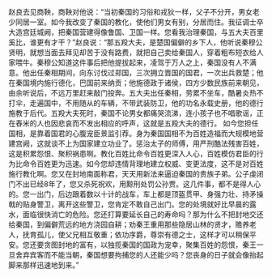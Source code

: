 赵良去见商鞅，商鞅对他说：“当初秦国的习俗和戎狄一样，父子不分开，男女老少同居一室。如今我改变了秦国的教化，使他们男女有别，分居而住。我征调士卒大造宫廷城阙，把秦国营建得像鲁国、卫国一样。您看我治理秦国，与五大夫百里奚比，谁更有才干？”赵良说：“那五羖大夫，是楚国偏僻的乡下人，他听说秦穆公贤明，就想当面去拜见却苦于没有路费，就把自己卖给秦国人，穿着粗布短衣给人家喂牛。秦穆公知道这件事后把他提拔起来，凌驾于万人之上，秦国没有人不满意。他出任秦相期间，向东讨伐过郑国，三次拥立晋国的国君，一次出兵救楚；他在秦国境内施行德化，巴国前来纳贡；他施德政于诸侯，四方少数民族前来朝见，由余听说后，不远万里赶来敲门投奔。五大夫出任秦相，劳累不坐车，酷暑炎热不打伞，走遍国中，不用随从的车辆，不带武装防卫，他的功名永载史册，他的德行施教于后代。五羖大夫死时，秦国不论男女都痛哭流涕，连小孩子也不唱歌谣，正在舂米的人也因悲哀而不发出相应的呼声，这就是五羖大夫的德行。
如今您担任国相，是靠着国君的心腹宠臣景监引荐。身为秦国国相不为百姓造福而大规模地营建宫阙，这就谈不上为国家建立功业了。惩治太子的师傅，用严刑酷法残害百姓，这是积累怨恨、聚积祸患啊。教化百姓比命令百姓更深入人心，百姓模仿君臣的行为比命令百姓更为迅速。如今您却违情背理地建立权威、变更法度，这不是对百姓施行教化啊。您又在封地南面称君，天天用新法来逼迫秦国的贵族子弟。公子虔闭门不出已经8年了，您又杀死祝欢，用黥刑处罚公孙贾。这几件事，都不是得人心的。您一出门，后边跟着数以十计的战车，车上都是顶盔贯甲、身强力壮、持矛操戟的贴身警卫，离开这些警卫，您肯定不敢自己出门。您的处境就好比早晨的露水，面临很快消亡的危险。您还打算要延长自己的寿命吗？那为什么不把封地交还给秦国，到偏僻荒远的地方浇园自耕；劝秦王重用那些隐居山林的贤才，赡养老人，抚育孤儿，使父兄相互敬重；依功序爵，尊崇有德之士，这样才可以稍保平安。您还要贪图封地的富有，以独揽秦国的国政为宠幸，聚集百姓的怨恨，秦王一旦舍弃宾客而不能当朝，秦国想要拘捕您的人还能少吗？您丧身的日子就会像抬起脚来那样迅速地到来。”
